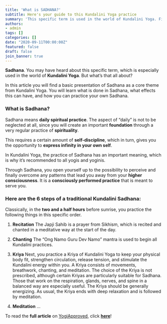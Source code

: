 ```yaml
---
title: 'What is SADHANA?'
subtitle: Here's your guide to this Kundalini Yoga practice
summary: 'This specific term is used in the world of Kundalini Yoga. Find out what it means concretely and read my full article about it @ YogiApproved. '
authors: 
- admin
tags: []
categories: []
date: "2020-09-11T00:00:00Z"
featured: false
draft: false
join_banner: true
---
```


**Sadhana**. You may have heard about this specific term, which is especially used in the world of **Kundalini Yoga**. But what’s that all about?

In this article you will find a basic presentation of Sadhana as a core theme from Kundalini Yoga. You will learn what is done in Sadhana, what effects this can have, and how you can practice your own Sadhana.

### What is Sadhana?

Sadhana means **daily spiritual practice**. The aspect of “daily” is not to be neglected at all, since you will create an important **foundation** through a very regular practice of **spirituality**.

This requires a certain amount of **self-discipline**, which in turn, gives you the opportunity to **express infinity in your own self**.

In Kundalini Yoga, the practice of Sadhana has an important meaning, which is why it’s recommended to all yogis and yoginis.

Through Sadhana, you open yourself up to the possibility to perceive and finally overcome any patterns that lead you away from your **higher consciousness**. It is a **consciously performed practice** that is meant to serve you.

### Here are the 6 steps of a traditional Kundalini Sadhana:

Classically, in the **two and a half hours** before sunrise, you practice the following things in this specific order.

1. **Recitation**
The Japji Sahib is a prayer from Sikhism, which is recited and chanted in a meditative way at the start of the day. 

2. **Chanting**
The “Ong Namo Guru Dev Namo” mantra is used to begin all Kundalini practices.

3. **Kriya**
Next, you practice a Kriya of Kundalini Yoga to keep your physical body fit, strengthen circulation, release tension, and stimulate the Kundalini energy within you. A Kriya consists of movements, breathwork, chanting, and meditation.
The choice of the Kriya is not prescribed, although certain Kriyas are particularly suitable for Sadhana. Those that work on the respiration, glands, nerves, and spine in a balanced way are especially useful. The Kriya should be generally energizing.
As usual, the Kriya ends with deep relaxation and is followed by meditation.

4. **Meditation** 
...

To read the **full article** on [YogiApproved](https://www.yogiapproved.com), click **[here](https://www.yogiapproved.com/om/kundalini-sadhana/)**! 